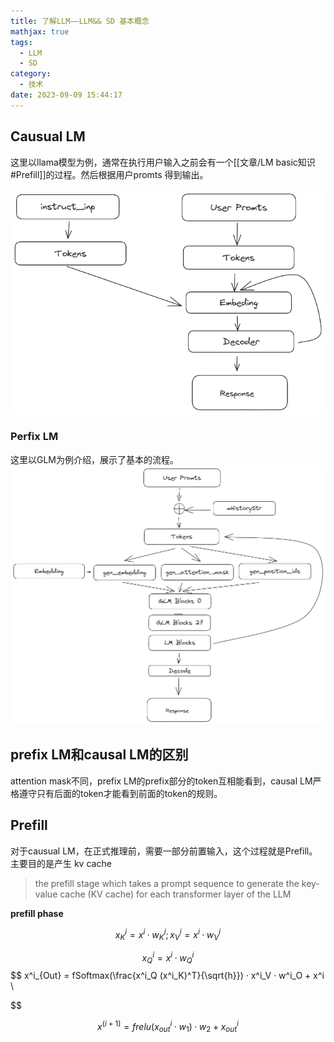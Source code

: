 ```yaml
---
title: 了解LLM——LLM&& SD 基本概念
mathjax: true 
tags:
  - LLM
  - SD
category:
  - 技术
date: 2023-09-09 15:44:17
---
```


## Causual LM
这里以llama模型为例，通常在执行用户输入之前会有一个[[文章/LM basic知识#Prefill]]的过程。然后根据用户promts 得到输出。

![](LLM_SD_Basic/2462804-20230609220042409-2086756901.png)


### Perfix LM
这里以GLM为例介绍，展示了基本的流程。
![](LLM_SD_Basic/2462804-20230609220056534-615175021.png)


## prefix LM和causal LM的区别

attention mask不同，prefix LM的prefix部分的token互相能看到，causal LM严格遵守只有后面的token才能看到前面的token的规则。

## Prefill
对于causual LM，在正式推理前，需要一部分前置输入，这个过程就是Prefill。主要目的是产生 kv cache


> the prefill stage which takes a prompt sequence to generate the key-value cache (KV cache) for each transformer layer of the LLM

**prefill phase**

$$
x^i_K = x^i · w^i_K; x^i_V = x^i · w^i_V
$$

$$
x^i_Q = x^i · w^i_Q  
$$
$$
x^i_{Out} = fSoftmax(\frac{x^i_Q (x^i_K)^T}{\sqrt{h}}) · x^i_V · w^i_O + x^i \\

$$

$$
x^(i+1) = frelu(x^i_{out} ·w_1)·w_2+x^i_{out}
$$
